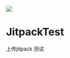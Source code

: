 [![](https://jitpack.io/v/xujichang/JitpackTest.svg)](https://jitpack.io/#xujichang/JitpackTest)
# JitpackTest
上传jitpack 测试
